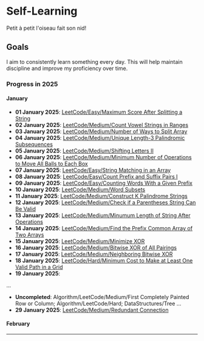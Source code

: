 # Self-Learning

Petit à petit l'oiseau fait son nid!

## Goals

I aim to consistently learn something every day. This will help maintain discipline and improve my proficiency over time.

### Progress in 2025

#### January

- **01 January 2025**: [LeetCode/Easy/Maximum Score After Splitting a String](./LeetCode/Easy/Maximum%20Score%20After%20Splitting%20a%20String/)
- **02 January 2025**: [LeetCode/Medium/Count Vowel Strings in Ranges](./LeetCode/Medium/Count%20Vowel%20Strings%20in%20Ranges/)
- **03 January 2025**: [LeetCode/Medium/Number of Ways to Split Array](./LeetCode/Medium/Number%20of%20Ways%20to%20Split%20Array/)
- **04 January 2025**: [LeetCode/Medium/Unique Length-3 Palindromic Subsequences](./LeetCode/Medium/Unique%20Length-3%20Palindromic%20Subsequences/)
- **05 January 2025**: [LeetCode/Medium/Shifting Letters II](./LeetCode/Medium/Shifting%20Lett%20II)
- **06 January 2025**: [LeetCode/Medium/Minimum Number of Operations to Move All Balls to Each Box](./LeetCode/Medium/Minimum%20Number%20of%20Operations%20to%20Move%20All%20Balls%20to%20Each%20Box/)
- **07 January 2025**: [LeetCode/Easy/String Matching in an Array](./LeetCode/Easy/String%20Matching%20in%20an%20Array/)
- **08 January 2025**: [LeetCode/Easy/Count Prefix and Suffix Pairs I](./LeetCode/Easy/Count%20Prefix%20and%20Suffix%20Pairs%20I/)
- **09 January 2025**: [LeetCode/Easy/Counting Words With a Given Prefix](./LeetCode/Easy/Counting%20Words%20With%20a%20Given%20Prefix/)
- **10 January 2025**: [LeetCode/Medium/Word Subsets](./LeetCode/Medium/Word%20Subsets/)
- **11 January 2025**: [LeetCode/Medium/Construct K Palindrome Strings](./LeetCode/Medium/Construct%20K%20Palindrome%20Strings/)
- **12 January 2025**: [LeetCode/Medium/Check if a Parentheses String Can Be Valid](./LeetCode/Medium/Check%20if%20a%20Parentheses%20String%20Can%20Be%20Valid/)
- **13 January 2025**: [LeetCode/Medium/Minumum Length of String After Operations](./LeetCode/Medium/Minimum%20Length%20of%20String%20After%20Operations/)
- **14 January 2025**: [LeetCode/Medium/Find the Prefix Common Array of Two Arrays](./LeetCode/Medium/Find%20the%20Prefix%20Common%20Array%20of%20Two%20Arrays/)
- **15 January 2025**: [LeetCode/Medium/Minimize XOR](./LeetCode/Medium/Minimize%20XOR/)
- **16 January 2025**: [LeetCode/Medium/Bitwise XOR of All Pairings](./LeetCode/Medium/Bitwise%20XOR%20of%20All%20Pairings/)
- **17 January 2025**: [LeetCode/Medium/Neighboring Bitwise XOR](./LeetCode/Medium/Neighboring%20Bitwise%20XOR/)
- **18 January 2025**: [LeetCode/Hard/Minimum Cost to Make at Least One Valid Path in a Grid](./LeetCode/Hard/Minimum%20Cost%20to%20Make%20at%20Least%20One%20Valid%20Path%20in%20a%20Grid/)
- **19 January 2025**: 

...
- **Uncompleted**: Algorithm/LeetCode/Medium/First Completely Painted Row or Column; Algorithm/LeetCode/Hard; DataStructures/Tree
...
- **29 January 2025**: [LeetCode/Medium/Redundant Connection](./Algorithm/LeetCode/Medium/Redundant%20Connection/)
#### February

---

